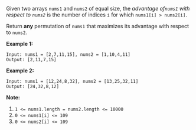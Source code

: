 Given two arrays `nums1` and `nums2` of equal size, the _advantage of`nums1`
with respect to `nums2`_ is the number of indices `i` for which `nums1[i] >
nums2[i]`.

Return **any** permutation of `nums1` that maximizes its advantage with
respect to `nums2`.



**Example 1:**

    
    
    Input: nums1 = [2,7,11,15], nums2 = [1,10,4,11]
    Output: [2,11,7,15]
    

**Example 2:**

    
    
    Input: nums1 = [12,24,8,32], nums2 = [13,25,32,11]
    Output: [24,32,8,12]
    



**Note:**

  1. `1 <= nums1.length = nums2.length <= 10000`
  2. `0 <= nums1[i] <= 109`
  3. `0 <= nums2[i] <= 109`

